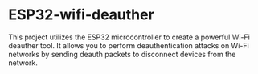 # ESP32-wifi-deauther
This project utilizes the ESP32 microcontroller to create a powerful Wi-Fi deauther tool. It allows you to perform deauthentication attacks on Wi-Fi networks by sending deauth packets to disconnect devices from the network. 
